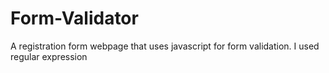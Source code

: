 # Form-Validator

A registration form webpage that uses javascript for form validation. I used regular expression 
